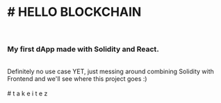 <b><h1># HELLO BLOCKCHAIN</h1></b>
<br>
<h3>My first <b>dApp</b> made with <b>Solidity</b> and <b>React</b>.</h3>
<br>
Definitely no use case YET, just messing around combining Solidity with Frontend and we'll see where this project goes :)
<br><br>
#  t a k e    i t    e z
 
 
